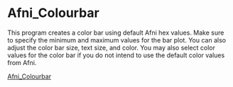 # Afni_Colourbar
This program creates a color bar using default Afni hex values. Make sure to specify the minimum and maximum values for the bar plot. You can also adjust the color bar size, text size, and color. You may also select color values for the color bar if you do not intend to use the default color values from Afni.

[Afni_Colourbar](https://github.com/kikiluvbrains/Afni_Colourbar)
